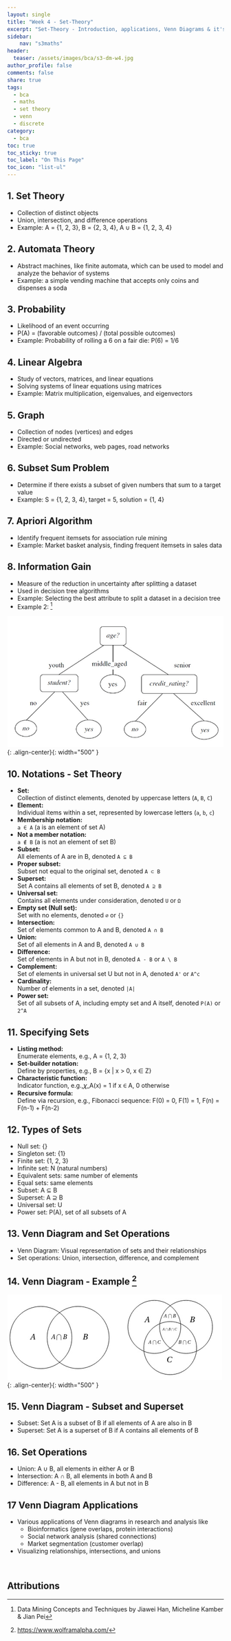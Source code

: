 ```yaml
---
layout: single
title: "Week 4 - Set-Theory"
excerpt: "Set-Theory - Introduction, applications, Venn Diagrams & it's applications"
sidebar:
    nav: "s3maths"
header:
  teaser: /assets/images/bca/s3-dm-w4.jpg
author_profile: false
comments: false
share: true
tags:
  - bca
  - maths
  - set theory
  - venn
  - discrete
category:
  - bca
toc: true
toc_sticky: true
toc_label: "On This Page"
toc_icon: "list-ul"
---
```

  
## 1. Set Theory

- Collection of distinct objects
- Union, intersection, and difference operations
- Example: A = {1, 2, 3}, B = {2, 3, 4}, A ∪ B = {1, 2, 3, 4}

## 2. Automata Theory

- Abstract machines, like finite automata, which can be used to model and analyze the behavior of systems
- Example: a simple vending machine that accepts only coins and dispenses a soda

## 3. Probability

- Likelihood of an event occurring
- P(A) = (favorable outcomes) / (total possible outcomes)
- Example: Probability of rolling a 6 on a fair die: P(6) = 1/6

## 4. Linear Algebra

- Study of vectors, matrices, and linear equations
- Solving systems of linear equations using matrices
- Example: Matrix multiplication, eigenvalues, and eigenvectors

## 5. Graph

- Collection of nodes (vertices) and edges
- Directed or undirected
- Example: Social networks, web pages, road networks

## 6. Subset Sum Problem

- Determine if there exists a subset of given numbers that sum to a target value
- Example: S = {1, 2, 3, 4}, target = 5, solution = {1, 4}

## 7. Apriori Algorithm

- Identify frequent itemsets for association rule mining
- Example: Market basket analysis, finding frequent itemsets in sales data

## 8. Information Gain

- Measure of the reduction in uncertainty after splitting a dataset
- Used in decision tree algorithms
- Example: Selecting the best attribute to split a dataset in a decision tree
- Example 2: [^1]

![image-center](/assets/images/bca/info-gain.jpg){: .align-center}{: width="500" }


## 10. Notations - Set Theory

- **Set:**\
Collection of distinct elements, denoted by uppercase letters (`A`, `B`, `C`)
- **Element:**\
Individual items within a set, represented by lowercase letters (`a`, `b`, `c`)
- **Membership notation:**\
`a ∈ A` (a is an element of set A)
- **Not a member notation:**\
`a ∉ B` (a is not an element of set B)
- **Subset:**\
All elements of A are in B, denoted `A ⊆ B`
- **Proper subset:**\
Subset not equal to the original set, denoted `A ⊂ B`
- **Superset:**\
Set A contains all elements of set B, denoted `A ⊇ B`
- **Universal set:**\
Contains all elements under consideration, denoted `U` or `Ω`
- **Empty set (Null set):**\
Set with no elements, denoted `∅` or `{}`
- **Intersection:**\
Set of elements common to A and B, denoted `A ∩ B`
- **Union:**\
Set of all elements in A and B, denoted `A ∪ B`
- **Difference:**\
Set of elements in A but not in B, denoted `A - B` or `A \ B`
- **Complement:**\
Set of elements in universal set U but not in A, denoted `A'` or `A^c`
- **Cardinality:**\
Number of elements in a set, denoted `|A|`
- **Power set:**\
Set of all subsets of A, including empty set and A itself, denoted `P(A)` or `2^A`

## 11. Specifying Sets

- **Listing method:**\
Enumerate elements, e.g., A = {1, 2, 3}
- **Set-builder notation:**\
Define by properties, e.g., B = {x \| x > 0, x ∈ Z}
- **Characteristic function:**\
Indicator function, e.g.,𝜒_A(x) = 1 if x ∈ A, 0 otherwise
- **Recursive formula:**\
Define via recursion, e.g., Fibonacci sequence: F(0) = 0, F(1) = 1, F(n) = F(n-1) + F(n-2)

## 12. Types of Sets

- Null set: {}
- Singleton set: {1}
- Finite set: {1, 2, 3}
- Infinite set: N (natural numbers)
- Equivalent sets: same number of elements
- Equal sets: same elements
- Subset: A ⊆ B
- Superset: A ⊇ B
- Universal set: U
- Power set: P(A), set of all subsets of A

## 13. Venn Diagram and Set Operations

- Venn Diagram: Visual representation of sets and their relationships
- Set operations: Union, intersection, difference, and complement

## 14. Venn Diagram - Example [^2]

![image-center](/assets/images/bca/venn.jpg){: .align-center}{: width="500" }


## 15. Venn Diagram - Subset and Superset

- Subset: Set A is a subset of B if all elements of A are also in B
- Superset: Set A is a superset of B if A contains all elements of B

## 16. Set Operations

- Union: A ∪ B, all elements in either A or B
- Intersection: A ∩ B, all elements in both A and B
- Difference: A - B, all elements in A but not in B

## 17 Venn Diagram Applications

- Various applications of Venn diagrams in research and analysis like
  - Bioinformatics (gene overlaps, protein interactions)
  - Social network analysis (shared connections)
  - Market segmentation (customer overlap)
- Visualizing relationships, intersections, and unions

<br>


## Attributions

[^1]: Data Mining Concepts and Techniques by Jiawei Han, Micheline Kamber & Jian Pei
[^2]: https://www.wolframalpha.com/